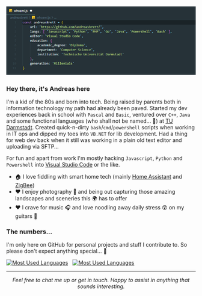 ### ![Who Am I?](https://raw.githubusercontent.com/andreasbrett/andreasbrett/master/assets/whoami.png)

### Hey there, it's Andreas here
I'm a kid of the 80s and born into tech. Being raised by parents both in information technology my path had already been paved. Started my dev experiences back in school with `Pascal` and `Basic`, ventured over `C++`, `Java` and some functional languages (who shall not be named... 🧙) at [TU Darmstadt](https://www.tu-darmstadt.de/). Created quick-n-dirty `bash`/`cmd`/`powershell` scripts when working in IT ops and dipped my toes into `VB.NET` for lib development. Had a thing for web dev back when it still was working in a plain old text editor and uploading via SFTP... 

For fun and apart from work I'm mostly hacking `Javascript`, `Python` and `Powershell` into [Visual Studio Code](https://github.com/microsoft/vscode) or the like.

- 🏠 I love fiddling with smart home tech (mainly [Home Assistant](https://github.com/home-assistant) and [ZigBee](https://github.com/Koenkk/zigbee2mqtt))
- ❤️ I enjoy photography 📸 and being out capturing those amazing landscapes and sceneries this 🌍 has to offer
- ❤️ I crave for music 🎧 and love noodling away daily stress 😵 on my guitars 🎸

### The numbers...
I'm only here on GitHub for personal projects and stuff I contribute to. So please don't expect anything special... 🦄

<div>
  <a href="https://github.com/anuraghazra/github-readme-stats"><img src="https://github-readme-stats.vercel.app/api/top-langs/?username=andreasbrett" alt="Most Used Languages" align="top" /></a>
  &nbsp;
  <a href="https://github.com/anuraghazra/github-readme-stats"><img src="https://github-readme-stats.vercel.app/api?username=andreasbrett&show_icons=true" alt="Most Used Languages" align="top" /></a>
</div>

<hr>
<p align="center">
  <i>Feel free to chat me up or get in touch. Happy to assist in anything that sounds interesting.</i>
</p>

